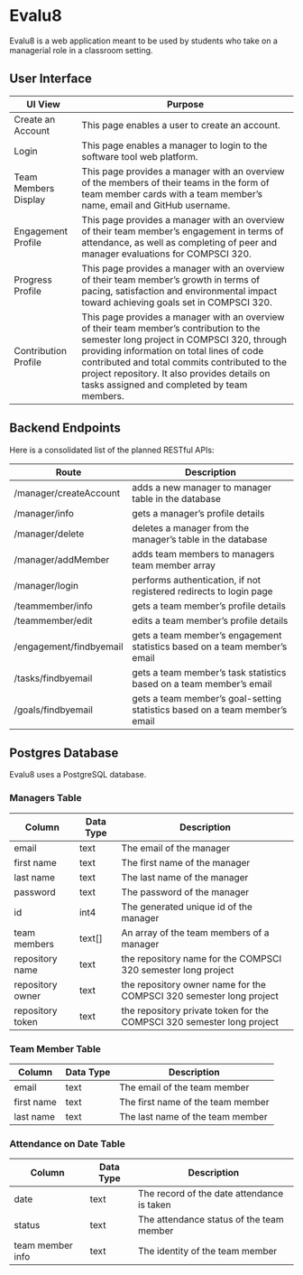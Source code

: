 # Evalu8

Evalu8 is a web application meant to be used by students who take on a managerial role in a classroom setting.

## User Interface

| UI View                   | Purpose |
|---------------------------|-----------------------------------------------------------------------------------------------------------------------------------------------------------------------------------------------------------------------------------------------------------------------------------------------------------------------------------------------------------------------------------------------------|
| Create	an Account        | This page enables a user to create an account. |
| Login                     | This	page	enables	a	manager to	login	to	the	software	tool	web	platform. |
| Team	Members Display     | This page	provides	a	manager	with an	overview	of	the	members	of	their	teams in	the	form	of	team	member	cards	with	a	team	member’s	name,	email	and	GitHub	username.		                                                            |
| Engagement	Profile       | This	page	provides	a	manager	with	an overview	of	their	team	member’s engagement in	terms	of	attendance,	as	well	as completing	of	peer	and	manager	evaluations	for COMPSCI	320.                                           |
| Progress Profile          | This	page	provides	a	manager	with	an overview	of	their	team	member’s growth	in	terms	of	pacing,	satisfaction	and environmental	impact toward achieving	goals	set in	COMPSCI	320.                                           |
| Contribution	Profile     | This	page	provides	a	manager	with	an overview	of	their	team	member’s contribution	to	the	semester	long	project	in COMPSCI	320,	through providing information	on	total	lines	of	code contributed and	total	commits	contributed	to	the	project	repository.		It	also	provides details on	tasks	assigned	and	completed	by team	members.   |

## Backend Endpoints

Here is a consolidated list of the planned RESTful APIs: 

| Route               |  Description                                                                                                 |
|---------------------|--------------------------------------------------------------------------------------------------------------|
| /manager/createAccount         |  adds	a	new	manager	to	manager	table	in	the	database                                                            |
| /manager/info           |  gets	a	manager’s	profile	details	                                                              |
| /manager/delete           |  deletes	a	manager	from	the	manager’s	table	in	the	database         |
| /manager/addMember             |  adds	team	members	to	managers	team	member	array                                   |
| /manager/login      |  performs	authentication,	if	not	registered	redirects	to	login	page                                                               |
| /teammember/info      |  gets	a	team	member’s	profile	details                                                         |
| /teammember/edit           |  edits	a	team	member’s	profile	details                             |
| /engagement/findbyemail    |  gets	a	team	member’s	engagement	statistics	based	on	a	team	member’s	email                              |
| /tasks/findbyemail           |  gets	a	team	member’s	task	statistics based	on	a	team	member’s	email                                                |
| /goals/findbyemail    |  gets	a	team	member’s	goal-setting	statistics	based	on	a	team	member’s	email                              |

## Postgres Database

Evalu8 uses a PostgreSQL database.

### Managers Table
| Column            | Data Type | Description                       |
|-------------------|-----------|-----------------------------------|
| email             | text      | The email of the manager             |
| first name        | text      | The first name of the manager        |
| last name         | text      | The last name of the manager         |
| password          | text      | The password of the manager          |
| id                | int4      | The generated unique id of the manager           |
| team members                | text[]      | An array of the team members of a manager           |
| repository	name                | text      | the	repository	name	for	the	COMPSCI 320	semester	long	project           |
| repository	owner                | text      | the	repository	owner	name	for	the	COMPSCI 320	semester	long	project           |
| repository	token                | text      | the	repository private token for	the	COMPSCI 320	semester	long	project           |

### Team Member Table
| Column            | Data Type | Description                       |
|-------------------|-----------|-----------------------------------|
| email             | text      | The email of the team member             |
| first name        | text      | The first name of the team member        |
| last name         | text      | The last name of the team member         |

### Attendance on Date Table
| Column            | Data Type | Description                       |
|-------------------|-----------|-----------------------------------|
| date             | text      | The record of the date attendance is taken             |
| status        | text      | The attendance status of the team member        |
| team member info         | text      | The identity of the team member         |




